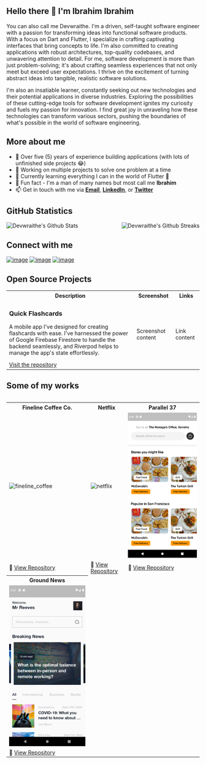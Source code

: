 ## Hello there 👋 I'm Ibrahim Ibrahim

<!-- My name is Ibrahim Ibrahim 😄 I'm a driven, self-taught software engineer with a burning passion for transforming ideas into working, realistic software products with captivating interfaces using Dart and Flutter. I take immense pride in creating applications with robust architectures, and a top-quality codebase that solves problems and delight users with seamless experiences. -->

You can also call me Devwraithe. I'm a driven, self-taught software engineer with a passion for transforming ideas into functional software products. With a focus on Dart and Flutter, I specialize in crafting captivating interfaces that bring concepts to life. I'm also committed to creating applications with robust architectures, top-quality codebases, and unwavering attention to detail. For me, software development is more than just problem-solving; it's about crafting seamless experiences that not only meet but exceed user expectations. I thrive on the excitement of turning abstract ideas into tangible, realistic software solutions.

I'm also an insatiable learner, constantly seeking out new technologies and their potential applications in diverse industries. Exploring the possibilities of these cutting-edge tools for software development ignites my curiosity and fuels my passion for innovation. I find great joy in unraveling how these technologies can transform various sectors, pushing the boundaries of what's possible in the world of software engineering.

## More about me
- 📆 Over five (5) years of experience building applications (with lots of unfinished side projects 😂)
- 🔭 Working on multiple projects to solve one problem at a time
- 🌱 Currently learning everything I can in the world of Flutter 💙
- 🎉 Fun fact - I'm a man of many names but most call me **Ibrahim**
- 📫 Get in touch with me via [**Email**](mailto:ibrahimibrahim851@outlook.com), [**LinkedIn**](https://www.linkedin.com/in/devwraithe), or [**Twitter**](https://www.twitter.com/devwraithe)

## GitHub Statistics
<div style="display: flex; justify-content: space-between;">
    <img src="https://github-readme-stats.vercel.app/api?username=devwraithe&count_private=true&show_icons=true&hide_title=false&theme=radical" alt="Devwraithe's Github Stats"/>
    <img src="https://streak-stats.demolab.com?user=devwraithe&theme=radical&border_radius=04.5&date_format=j%20M%5B%20Y%5D" alt="Devwraithe's Github Streaks"/>
</div>

## Connect with me
[![image](https://img.shields.io/badge/Gmail-D14836?style=for-the-badge&logo=gmail&logoColor=white)](mailto:ibrahimibrahim851@outlook.com)
[![image](https://img.shields.io/badge/LinkedIn-0077B5?style=for-the-badge&logo=linkedin&logoColor=white)](https://www.linkedin.com/in/ibrahimaibrahim/)
[![image](https://img.shields.io/badge/Twitter-1DA1F2?style=for-the-badge&logo=twitter&logoColor=white)](https://www.twitter.com/devwraithe/)

## Open Source Projects
<table>
<!-- Project -->
  <tbody height="300%">
    <tr>
	<th>Description</th>
	<th>Screenshot</th>
	<th>Links</th>	
    </tr>
    <tr>
	<td>
	    <div>
		    <h3>Quick Flashcards</h3>
		    <p>A mobile app I've designed for creating flashcards with ease. I've harnessed the power of Google Firebase Firestore to handle the backend seamlessly, and Riverpod helps to manage the app's state effortlessly.</p>
		    <a href="https://github.com/devwraithe/quick-flashcards">Visit the repository</a>
	    </div>
	</td>
	<td>
	    <p>Screenshot content</p>
	</td>
	<td>
	    <p>Link content</p>
	</td>
	</td>
    </tr>
  </tbody>
<table>

## Some of my works

<table>
  <tbody height="300%">
    <tr>
	<th>Fineline Coffee Co.</th>	
	<th>Netflix</th>	
	<th>Parallel 37</th>
    </tr>
    <tr>
	<td>
	    <img src="https://user-images.githubusercontent.com/39105147/236547945-288f78cc-83cf-4673-a192-fddad68c5ca9.png" alt="fineline_coffee"></img>
	</td>
	<td>
	    <img src="https://github.com/devwraithe/netflix/blob/master/assets/screenshots/intro.png" alt="netflix"></img>
	</td>
	<td>
	    <img src="https://github.com/devwraithe/parallel_37/raw/master/assets/shots/a.png" alt="parallel_37"></img>
	</td>
	</td>
    </tr>
    <tr>
	<td>
	    🔗 <a href="https://www.github.com/devwraithe/fineline_coffee">View Repository</a>
	</td>
	<td>
	    🔗 <a href="https://www.github.com/devwraithe/netflix">View Repository</a>
	</td>
	<td>
	    🔗 <a href="https://www.github.com/devwraithe/parallel_37">View Repository</a>
	</td>
    </tr>
    <tr>
	<th>Ground News</th>	
    </tr>
    <tr>
	<td>
	    <img src="https://github.com/devwraithe/ground-news/blob/master/assets/screenshots/1.png" alt="ground_news"></img>
	</td>
    </tr>
    <tr>
	<td>
	    🔗 <a href="https://www.github.com/devwraithe/ground-news">View Repository</a>
	</td>
    </tr>
  </tbody>
<table>
